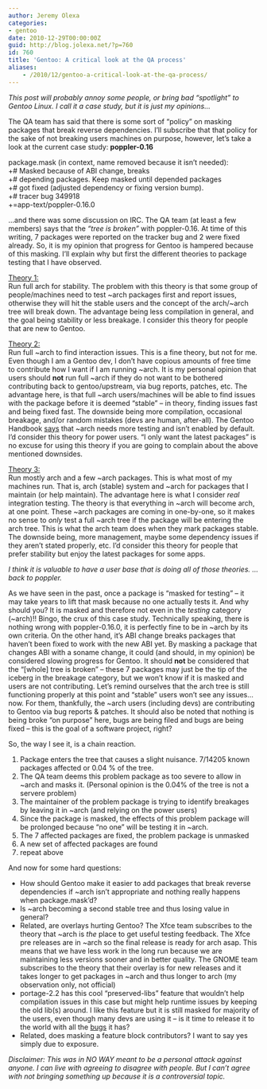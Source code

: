 ```yaml
---
author: Jeremy Olexa
categories:
- gentoo
date: 2010-12-29T00:00:00Z
guid: http://blog.jolexa.net/?p=760
id: 760
title: 'Gentoo: A critical look at the QA process'
aliases:
    - /2010/12/gentoo-a-critical-look-at-the-qa-process/
---
```


*This post will probably annoy some people, or bring bad &#8220;spotlight&#8221; to Gentoo Linux. I call it a case study, but it is just my opinions&#8230;*

The QA team has said that there is some sort of &#8220;policy&#8221; on masking packages that break reverse dependencies. I&#8217;ll subscribe that that policy for the sake of not breaking users machines on purpose, however, let&#8217;s take a look at the current case study: **poppler-0.16**

package.mask (in context, name removed because it isn&#8217;t needed):  
+# Masked because of ABI change, breaks  
+# depending packages. Keep masked until depended packages  
+# got fixed (adjusted dependency or fixing version bump).  
+# tracer bug 349918  
+=app-text/poppler-0.16.0

&#8230;and there was some discussion on IRC. The QA team (at least a few members) says that the *&#8220;tree is broken&#8221;* with poppler-0.16. At time of this writing, 7 packages were reported on the tracker bug and 2 were fixed already. So, it is my opinion that progress for Gentoo is hampered because of this masking. I&#8217;ll explain why but first the different theories to package testing that I have observed.

<u>Theory 1:</u>  
Run full arch for stability. The problem with this theory is that some group of people/machines need to test ~arch packages first and report issues, otherwise they will hit the stable users and the concept of the arch/~arch tree will break down. The advantage being less compilation in general, and the goal being stability or less breakage. I consider this theory for people that are new to Gentoo.

<u>Theory 2:</u>  
Run full ~arch to find interaction issues. This is a fine theory, but not for me. Even though I am a Gentoo dev, I don&#8217;t have copious amounts of free time to contribute how I want if I am running ~arch. It is my personal opinion that users should **not** run full ~arch if they do not want to be bothered contributing back to gentoo/upstream, via bug reports, patches, etc. The advantage here, is that full ~arch users/machines will be able to find issues with the package before it is deemed &#8220;stable&#8221; &#8211; in theory, finding issues fast and being fixed fast. The downside being more compilation, occasional breakage, and/or random mistakes (devs are human, after-all). The Gentoo Handbook [says][1] that ~arch needs more testing and isn&#8217;t enabled by default. I&#8217;d consider this theory for power users. &#8220;I only want the latest packages&#8221; is no excuse for using this theory if you are going to complain about the above mentioned downsides.

<u>Theory 3:</u>  
Run mostly arch and a few ~arch packages. This is what most of my machines run. That is, arch (stable) system and ~arch for packages that I maintain (or help maintain). The advantage here is what I consider *real* integration testing. The theory is that everything in ~arch will become arch, at one point. These ~arch packages are coming in one-by-one, so it makes no sense to *only* test a full ~arch tree if the package will be entering the arch tree. This is what the arch team does when they mark packages stable. The downside being, more management, maybe some dependency issues if they aren&#8217;t stated properly, etc. I&#8217;d consider this theory for people that prefer stability but enjoy the latest packages for some apps.

*I think it is valuable to have a user base that is doing all of those theories. &#8230;back to poppler.*

As we have seen in the past, once a package is &#8220;masked for testing&#8221; &#8211; it may take years to lift that mask because no one actually tests it. And why should you? It is masked and therefore not even in the *testing* category (~arch)!! Bingo, the crux of this case study. Technically speaking, there is nothing wrong with poppler-0.16.0, it is perfectly fine to be in ~arch by its own criteria. On the other hand, it&#8217;s ABI change breaks packages that haven&#8217;t been fixed to work with the new ABI yet. By masking a package that changes ABI with a soname change, it could (and should, in my opinion) be considered slowing progress for Gentoo. It should **not** be considered that the &#8220;[whole] tree is broken&#8221; &#8211; these 7 packages may just be the tip of the iceberg in the breakage category, but we won&#8217;t know if it is masked and users are not contributing. Let&#8217;s remind ourselves that the arch tree is still functioning properly at this point and &#8220;stable&#8221; users won&#8217;t see any issues&#8230;now. For them, thankfully, the ~arch users (including devs) are contributing to Gentoo via bug reports & patches. It should also be noted that nothing is being broke &#8220;on purpose&#8221; here, bugs are being filed and bugs are being fixed &#8211; this is the goal of a software project, right?

So, the way I see it, is a chain reaction.

  1. Package enters the tree that causes a slight nuisance. 7/14205 known packages affected or 0.04 % of the tree.
  2. The QA team deems this problem package as too severe to allow in ~arch and masks it. (Personal opinion is the 0.04% of the tree is not a servere problem)
  3. The maintainer of the problem package is trying to identify breakages by leaving it in ~arch (and relying on the power users)
  4. Since the package is masked, the effects of this problem package will be prolonged because &#8220;no one&#8221; will be testing it in ~arch.
  5. The 7 affected packages are fixed, the problem package is unmasked
  6. A new set of affected packages are found
  7. repeat above

And now for some hard questions:

  * How should Gentoo make it easier to add packages that break reverse dependencies if ~arch isn&#8217;t appropriate and nothing really happens when package.mask&#8217;d?
  * Is ~arch becoming a second stable tree and thus losing value in general?
  * Related, are overlays hurting Gentoo? The Xfce team subscribes to the theory that ~arch is *the* place to get useful testing feedback. The Xfce pre releases are in ~arch so the final release is ready for arch asap. This means that we have less work in the long run because we are maintaining less versions sooner and in better quality. The GNOME team subscribes to the theory that their overlay is for new releases and it takes longer to get packages in ~arch and thus longer to arch (my observation only, not official)
  * portage-2.2 has this cool &#8220;preserved-libs&#8221; feature that wouldn&#8217;t help compilation issues in this case but might help runtime issues by keeping the old lib(s) around. I like this feature but it is still masked for majority of the users, even though many devs are using it &#8211; is it time to release it to the world with all the [bugs][2] it has?
  * Related, does masking a feature block contributors? I want to say yes simply due to exposure.

*Disclaimer: This was in NO WAY meant to be a personal attack against anyone. I can live with agreeing to disagree with people. But I can&#8217;t agree with not bringing something up because it is a controversial topic.*

 [1]: http://www.gentoo.org/doc/en/handbook/handbook-x86.xml?part=2&chap=1#doc_chap5
 [2]: http://bugs.gentoo.org/240323